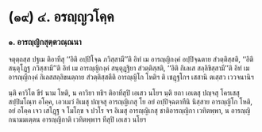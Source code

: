 <h1>(๑๙) ๔. อรญฺญวโคฺค</h1>
<h3>๑. อารญฺญิกสุตฺตวณฺณนา</h3>
<p> จตุตฺถสฺส  ปฐเม ติอาทีสุ ‘‘อิติ อปฺปิโจฺฉ ภวิสฺสามี’’ติ อิทํ เม อารญฺญิกงฺคํ อปฺปิจฺฉตาย สํวตฺติสฺสติ, ‘‘อิติ สนฺตุโฎฺฐ ภวิสฺสามี’’ติ อิทํ เม อารญฺญิกงฺคํ สนฺตุฎฺฐิยา สํวตฺติสฺสติ, ‘‘อิติ กิเลเส สลฺลิขิสฺสามี’’ติ อิทํ เม อารญฺญิกงฺคํ กิเลสสลฺลิขนตฺถาย สํวตฺติสฺสตีติ อารญฺญิโก โหติฯ ติ เชฎฺฐโกฯ เสสานิ ตเสฺสว เววจนานิฯ</p>


<p>นฺติ คาวิโต ขีรํ นาม โหติ, น คาวิยา ทธิฯ ติอาทีสุปิ เอเสว นโยฯ นฺติ ยถา เอเตสุ ปญฺจสุ โครเสสุ สปฺปิมโณฺฑ อโคฺค, เอวเมวํ อิเมสุ ปญฺจสุ อารญฺญิเกสุ โย อยํ อปฺปิจฺฉตาทีนิ นิสฺสาย อารญฺญิโก โหติ, อยํ อโคฺค เจว เสโฎฺฐ จ โมโกฺข จ ปวโร จฯ อิเมสุ อารญฺญิเกสุ ชาติอารญฺญิกา เวทิตพฺพา, น อารญฺญิกนามมเตฺตน อารญฺญิกาติ เวทิตพฺพาฯ ทีสุปิ เอเสว นโยฯ</p>

</p>

</p>





